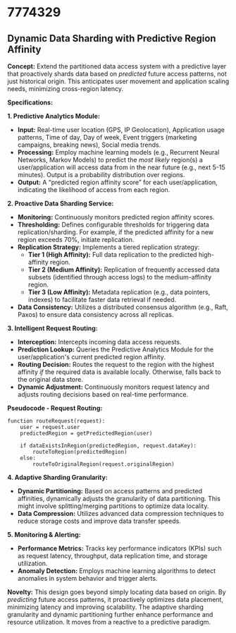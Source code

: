 # 7774329

## Dynamic Data Sharding with Predictive Region Affinity

**Concept:** Extend the partitioned data access system with a predictive layer that proactively shards data based on *predicted* future access patterns, not just historical origin. This anticipates user movement and application scaling needs, minimizing cross-region latency.

**Specifications:**

**1. Predictive Analytics Module:**

*   **Input:** Real-time user location (GPS, IP Geolocation), Application usage patterns, Time of day, Day of week, Event triggers (marketing campaigns, breaking news), Social media trends.
*   **Processing:** Employ machine learning models (e.g., Recurrent Neural Networks, Markov Models) to predict the *most likely* region(s) a user/application will access data from in the near future (e.g., next 5-15 minutes). Output is a probability distribution over regions.
*   **Output:** A “predicted region affinity score” for each user/application, indicating the likelihood of access from each region.

**2. Proactive Data Sharding Service:**

*   **Monitoring:** Continuously monitors predicted region affinity scores.
*   **Thresholding:** Defines configurable thresholds for triggering data replication/sharding. For example, if the predicted affinity for a new region exceeds 70%, initiate replication.
*   **Replication Strategy:** Implements a tiered replication strategy:
    *   **Tier 1 (High Affinity):** Full data replication to the predicted high-affinity region.
    *   **Tier 2 (Medium Affinity):**  Replication of frequently accessed data subsets (identified through access logs) to the medium-affinity region.
    *   **Tier 3 (Low Affinity):**  Metadata replication (e.g., data pointers, indexes) to facilitate faster data retrieval if needed.
*   **Data Consistency:** Utilizes a distributed consensus algorithm (e.g., Raft, Paxos) to ensure data consistency across all replicas.

**3. Intelligent Request Routing:**

*   **Interception:** Intercepts incoming data access requests.
*   **Prediction Lookup:**  Queries the Predictive Analytics Module for the user/application's current predicted region affinity.
*   **Routing Decision:** Routes the request to the region with the highest affinity *if* the required data is available locally. Otherwise, falls back to the original data store.
*   **Dynamic Adjustment:** Continuously monitors request latency and adjusts routing decisions based on real-time performance.

**Pseudocode - Request Routing:**

```
function routeRequest(request):
    user = request.user
    predictedRegion = getPredictedRegion(user)
    
    if dataExistsInRegion(predictedRegion, request.dataKey):
        routeToRegion(predictedRegion)
    else:
        routeToOriginalRegion(request.originalRegion)
```

**4. Adaptive Sharding Granularity:**

*   **Dynamic Partitioning:**  Based on access patterns and predicted affinities, dynamically adjusts the granularity of data partitioning. This might involve splitting/merging partitions to optimize data locality.
*   **Data Compression:**  Utilizes advanced data compression techniques to reduce storage costs and improve data transfer speeds.

**5. Monitoring & Alerting:**

*   **Performance Metrics:** Tracks key performance indicators (KPIs) such as request latency, throughput, data replication time, and storage utilization.
*   **Anomaly Detection:**  Employs machine learning algorithms to detect anomalies in system behavior and trigger alerts.

**Novelty:** This design goes beyond simply locating data based on origin. By *predicting* future access patterns, it proactively optimizes data placement, minimizing latency and improving scalability.  The adaptive sharding granularity and dynamic partitioning further enhance performance and resource utilization. It moves from a reactive to a predictive paradigm.